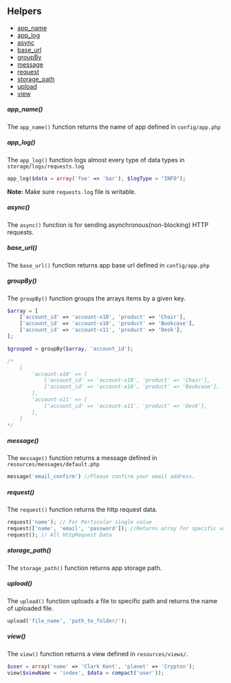 Helpers
-----------------
* [app_name](#app_name)
* [app_log](#app_log)
* [async](#async)
* [base_url](#base_url)
* [groupBy](#groupBy)
* [message](#message)
* [request](#request)
* [storage_path](#storage_path)
* [upload](#upload)
* [view](#view)

##### app_name()
The `app_name()` function returns the name of app defined in `config/app.php`

##### app_log()
The `app_log()` function logs almost every type of data types in `storage/logs/requests.log`

```php
app_log($data = array('foo' => 'bar'), $logType = "INFO"); 
```

__Note:__ Make sure `requests.log` file is writable.

##### async()
The `async()` function is for sending asynchronous(non-blocking) HTTP requests.

##### base_url()
The `base_url()` function returns app base url defined in `config/app.php`

##### groupBy()
The `groupBy()` function groups the arrays items by a given key.

```php
$array = [
    ['account_id' => 'account-x10', 'product' => 'Chair'],
    ['account_id' => 'account-x10', 'product' => 'Bookcase'],
    ['account_id' => 'account-x11', 'product' => 'Desk'],
];

$grouped = groupBy($array, 'account_id');

/*
    [
        'account-x10' => [
            ['account_id' => 'account-x10', 'product' => 'Chair'],
            ['account_id' => 'account-x10', 'product' => 'Bookcase'],
        ],
        'account-x11' => [
            ['account_id' => 'account-x11', 'product' => 'Desk'],
        ],
    ]
*/
```

##### message()
The `message()` function returns a message defined in `resources/messages/default.php`

```php
message('email_confirm') //Please confirm your email address.
```

##### request()
The `request()` function returns the http request data.

```php
request('name'); // For Perticular single value
request(['name', 'email', 'password']); //Returns array for specific values only
request(); // All HttpRequest Data
```

##### storage_path()
The `storage_path()` function returns app storage path.

##### upload()
The `upload()` function uploads a file to specific path and returns the name of uploaded file.

```php
upload('file_name', 'path_to_folder/'); 
```

##### view()
The `view()` function returns a view defined in `resources/views/`.

```php
$user = array('name' => 'Clark Kent', 'planet' => 'Crypton');
view($viewName = 'index', $data = compact('user'));
```
